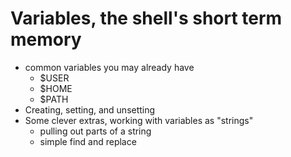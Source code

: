 
# Variables, the shell's short term memory

+ common variables you may already have
    + $USER
    + $HOME
    + $PATH
+ Creating, setting, and unsetting
+ Some clever extras, working with variables as "strings"
    + pulling out parts of a string
    + simple find and replace

